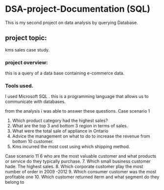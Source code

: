 # DSA-project-Documentation (SQL)
This is my second project on data analysis by querying Database.
## project topic:
kms sales case study.
### project overview:
this is a query of a data base containing e-commerce data.
### Tools used.
I used Microsoft SQL . this is a programming language that allows us to communicate with databases.

from the analysis i was able to answer these questions.
Case scenario 1
1. Which product category had the highest sales?
2. What are the top 3 and bottom 3 region in terms of sales.
3. What were the total sale of appliance in Ontario 
4. Advice the management on what to do to increase the revenue from bottom 10 customer.
5. Kms incurred the most cost using which shipping method.

Case scenario 11
6 who are the most valuable customer and what products or service do they typically purchase.
7. Which small business customer hade. The highest sales.
8. Which corporate customer play the most number of order in 2009 -2012
9. Which consumer customer was the most profitable one 
10. Which customer returned iterm and what segment do they belong to


